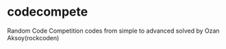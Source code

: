# codecompete

Random Code Competition codes from simple to advanced solved by Ozan Aksoy(rockcoden)